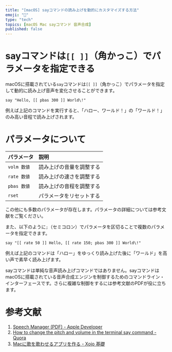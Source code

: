 ```yaml
---
title: "[macOS] sayコマンドの読み上げを動的にカスタマイズする方法"
emoji: "🙌"
type: "tech"
topics: [macOS Mac sayコマンド 音声合成]
published: false
---
```

# sayコマンドは`[[ ]]`（角かっこ）でパラメータを指定できる

macOSに搭載されている`say`コマンドは`[[ ]]`（角かっこ）でパラメータを指定して動的に読み上げ音声を変化させることができます。

```console
say "Hello, [[ pbas 300 ]] World\!"
```

例えば上記のコマンドを実行すると、「ハロー、ワールド！」の「ワールド！」のみ高い音程で読み上げされます。

# パラメータについて

| パラメータ | 説明 |
|:---|:---|
| `volm 数値` | 読み上げの音量を調整する |
| `rate 数値` | 読み上げの速さを調整する |
| `pbas 数値` | 読み上げの音程を調整する |
| `rset` | パラメータをリセットする |

この他にも多数のパラメータが存在します。パラメータの詳細については参考文献をご覧ください。

また、以下のように`;`（セミコロン）でパラメータを区切ることで複数のパラメータを指定できます。

```console
say "[[ rate 50 ]] Hello, [[ rate 150; pbas 300 ]] World\!"
```

例えば上記のコマンドは「ハロー」をゆっくり読み上げた後に「ワールド」を高い声で素早く読み上げます。

sayコマンドは単純な音声読み上げコマンドではありません。sayコマンドはmacOSに搭載されている音声合成エンジンを制御するためのコマンドライン・インターフェースです。さらに複雑な制御をするには参考文献のPDFが役に立ちます。

# 参考文献

1. [Speech Manager (PDF) - Apple Developer](https://developer.apple.com/library/archive/documentation/mac/pdf/Sound/Speech_Manager.pdf)
1. [How to change the pitch and volume in the terminal say command - Quora](https://www.quora.com/How-do-you-change-the-pitch-and-volume-in-the-terminal-say-command)
1. [Macに歌を歌わせるアプリを作る - Xojo 基礎](https://www.facebook.com/xojoprogram/posts/273546059944173/)
